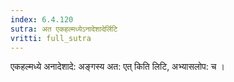 ```yaml
---
index: 6.4.120
sutra: अत एकहल्मध्येऽनादेशादेर्लिटि
vritti: full_sutra
---
```


एकहल्मध्ये अनादेशादे: अङ्गस्य अत: एत् किति लिटि, अभ्यासलोप: च ।  